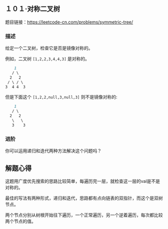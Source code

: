 ## １０１·对称二叉树

题目链接：https://leetcode-cn.com/problems/symmetric-tree/

### 描述

给定一个二叉树，检查它是否是镜像对称的。

 

例如，二叉树 `[1,2,2,3,4,4,3]` 是对称的。

```markdown
    1
   / \
  2   2
 / \ / \
3  4 4  3
```

但是下面这个 `[1,2,2,null,3,null,3]` 则不是镜像对称的:

```markdown
    1
   / \
  2   2
   \   \
   3    3
```

### 进阶

你可以运用递归和迭代两种方法解决这个问题吗？

## 解题心得

这题用广度优先搜索的思路比较简单，每遍历完一层，就检查这一层的val是不是对称的。

最佳的写法有两种形式，递归和迭代，思路都有点向链表的双指针，而这个是双树节点。

两个节点分别从树根开始往下遍历，一个正常遍历，另一个逆着遍历，每次都比较两个节点的值。